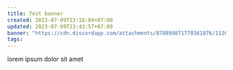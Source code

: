 ```yaml
---
title: Test banner
created: 2023-07-09T23:18:04+07:00
updated: 2023-07-09T23:43:57+07:00
banner: "https://cdn.discordapp.com/attachments/878899871770361876/1126778578181312512/358132969_1376062506458079_9107355336630280677_n.png"
tags: 
---
```


lorem ipsum dolor sit amet